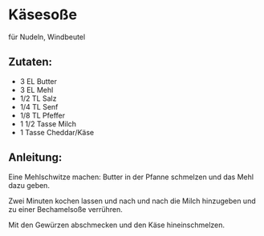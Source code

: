 Käsesoße
===
für Nudeln, Windbeutel

Zutaten:
---
- 3 EL Butter
- 3 EL Mehl
- 1/2 TL Salz
- 1/4 TL Senf
- 1/8 TL Pfeffer
- 1 1/2 Tasse Milch
- 1 Tasse Cheddar/Käse

Anleitung:
---
Eine Mehlschwitze machen: Butter in der Pfanne schmelzen und das Mehl dazu geben.

Zwei Minuten kochen lassen und nach und nach die Milch hinzugeben und zu einer Bechamelsoße verrühren.

Mit den Gewürzen abschmecken und den Käse hineinschmelzen.